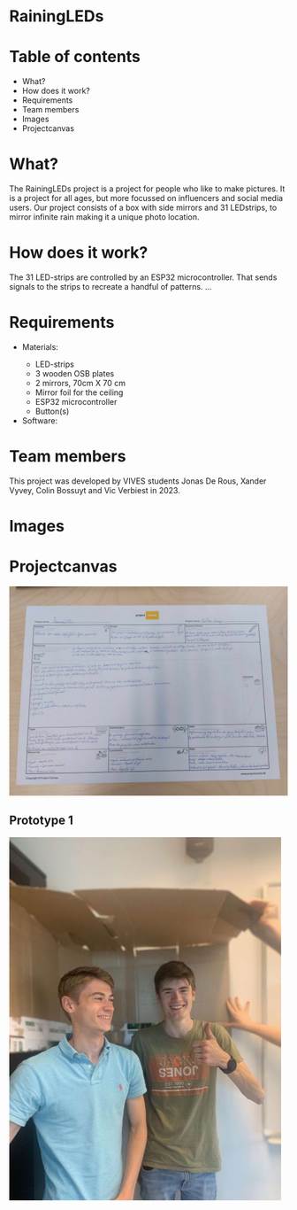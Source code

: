 ﻿# RainingLEDs
<h1>Table of contents</h1>
<ul>
    <li>What?</li>
    <li>How does it work?</li>
    <li>Requirements</li>
    <li>Team members</li>
    <li>Images</li>
    <li>Projectcanvas</li>
</ul>
<h1>What?</h1>
<p>The RainingLEDs project is a project for people who like to make pictures. It is a project for all ages, but more focussed on influencers and social media users. Our project consists of a box with side mirrors and 31 LEDstrips, to mirror infinite rain making it a unique photo location.
</p>
<h1>How does it work?</h1>
<p>The 31 LED-strips are controlled by an ESP32 microcontroller. That sends signals to the strips to recreate a handful of patterns. ...</p>
<h1>Requirements</h1>
<ul>
    <li>Materials:</li>
    <ul>
        <li>LED-strips</li>
        <li>3 wooden OSB plates</li>
        <li>2 mirrors, 70cm X 70 cm</li>
        <li>Mirror foil for the ceiling</li>
        <li>ESP32 microcontroller</li>
        <li>Button(s)</li>
    </ul>
    <li>Software:</li>
    <ul></ul>
</ul>
<h1>Team members</h1>
<p>This project was developed by VIVES students Jonas De Rous, Xander Vyvey, Colin Bossuyt and Vic Verbiest in 2023.</p>
<h1>Images</h1>
<h1>Projectcanvas</h1>
<img src="src/schema.jpg" alt="Projectcanvas" style="transform: rotate(deg);" />
<h2>Prototype 1</h2>
<img src="src/Prototype.jpg" alt="Prototype 1"/>

